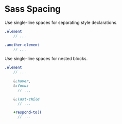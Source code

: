 Sass Spacing
============

Use single-line spaces for separating style declarations.

```sass
.element
    // ...

.another-element
    // ...
```
    
Use single-line spaces for nested blocks.

```sass
.element
    // ...
    
    &:hover,
    &:focus
      // ...

    &:last-child
      // ...

    +respond-to()
      // ...
```
